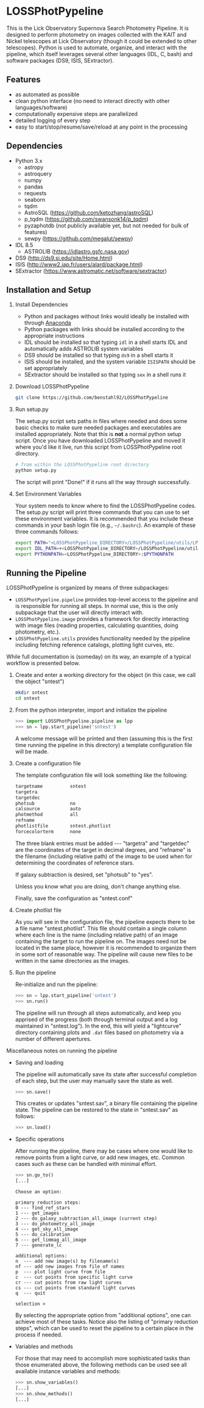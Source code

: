 # LOSSPhotPypeline

This is the Lick Observatory Supernova Search Photometry Pipeline. It is designed to perform photometry on images collected with the KAIT and Nickel telescopes at Lick Observatory (though it could be extended to other telescopes). Python is used to automate, organize, and interact with the pipeline, which itself leverages several other languages (IDL, C, bash) and software packages (DS9, ISIS, SExtractor).

## Features

* as automated as possible
* clean python interface (no need to interact directly with other languages/software)
* computationally expensive steps are parallelized
* detailed logging of every step
* easy to start/stop/resume/save/reload at any point in the processing

## Dependencies

* Python 3.x
    * astropy
    * astroquery
    * numpy
    * pandas
    * requests
    * seaborn
    * tqdm
    * AstroSQL (<https://github.com/ketozhang/astroSQL>)
    * p_tqdm (<https://github.com/swansonk14/p_tqdm>)
    * pyzaphotdb (not publicly available yet, but not needed for bulk of features)
    * sewpy (<https://github.com/megalut/sewpy>)
* IDL 8.5
    * ASTROLIB (<https://idlastro.gsfc.nasa.gov>)
* DS9 (<http://ds9.si.edu/site/Home.html>)
* ISIS (<http://www2.iap.fr/users/alard/package.html>)
* SExtractor (<https://www.astromatic.net/software/sextractor>)

## Installation and Setup

1. Install Dependencies

    * Python and packages without links would ideally be installed with through [Anaconda](https://www.anaconda.com)
    * Python packages with links should be installed according to the appropriate instructions
    * IDL should be installed so that typing `idl` in a shell starts IDL and automatically adds ASTROLIB system variables
    * DS9 should be installed so that typing `ds9` in a shell starts it
    * ISIS should be installed, and the system variable `ISISPATH` should be set appropriately
    * SExtractor should be installed so that typing `sex` in a shell runs it

2. Download LOSSPhotPypeline

   ```sh
   git clone https://github.com/benstahl92/LOSSPhotPypeline
   ```

3. Run setup.py

   The setup.py script sets paths in files where needed and does some basic checks to make sure needed packages and executables are installed appropriately. Note that this is **not** a normal python setup script. Once you have downloaded LOSSPhotPypeline and moved it where you'd like it live, run this script from LOSSPhotPypeline root directory.

   ```sh
   # from within the LOSSPhotPypeline root directory
   python setup.py
   ```

   The script will print "Done!" if it runs all the way through successfully.

4. Set Environment Variables

   Your system needs to know where to find the LOSSPhotPypeline codes. The setup.py script will print three commands that you can use to set these environment variables. It is recommended that you include these commands in your bash login file (e.g., `~/.bashrc`). An example of these three commands follows:

    ```sh
    export PATH="<LOSSPhotPypeline_DIRECTORY>/LOSSPhotPypeline/utils/LPP_bin:$PATH"
    export IDL_PATH=+<LOSSPhotPypeline_DIRECTORY>/LOSSPhotPypeline/utils/LPP_idl:$IDL_PATH
    export PYTHONPATH=<LOSSPhotPypeline_DIRECTORY>:$PYTHONPATH
    ```

## Running the Pipeline

LOSSPhotPypeline is organized by means of three subpackages:

* ```LOSSPhotPypeline.pipeline``` provides top-level access to the pipeline and is responsible for running all steps. In normal use, this is the only subpackage that the user will directly interact with.
* ```LOSSPhotPypeline.image``` provides a framework for directly interacting with image files (reading properties, calculating quantities, doing photometry, etc.).
* ```LOSSPhotPypeline.utils``` provides functionality needed by the pipeline including fetching reference catalogs, plotting light curves, etc.

While full documentation is (someday) on its way, an example of a typical workflow is presented below.

1. Create and enter a working directory for the object (in this case, we call the object "sntest")

   ```sh
   mkdir sntest
   cd sntest
   ```

2. From the python interpreter, import and initialize the pipeline

   ```python
   >>> import LOSSPhotPypeline.pipeline as lpp
   >>> sn = lpp.start_pipeline('sntest')
   ```

   A welcome message will be printed and then (assuming this is the first time running the pipeline in this directory) a template configuration file will be made.

3. Create a configuration file

   The template configuration file will look something like the following:

   ```txt
   targetname          sntest
   targetra
   targetdec
   photsub             no
   calsource           auto
   photmethod          all
   refname
   photlistfile        sntest.photlist
   forcecolorterm      none
   ```

   The three blank entries must be added --- "targetra" and "targetdec" are the coordinates of the target in decimal degrees, and "refname" is the filename (including relative path) of the image to be used when for determining the coordinates of reference stars.

   If galaxy subtraction is desired, set "photsub" to "yes".

   Unless you know what you are doing, don't change anything else.

   Finally, save the configuration as "sntest.conf"

4. Create photlist file

   As you will see in the configuration file, the pipeline expects there to be a file name "sntest.photlist". This file should contain a single column where each line is the name (including relative path) of an image containing the target to run the pipeline on. The images need not be located in the same place, however it is recommended to organize them in some sort of reasonable way. The pipeline will cause new files to be written in the same directories as the images.

5. Run the pipeline

   Re-initialize and run the pipeline:

   ```python
   >>> sn = lpp.start_pipeline('sntest')
   >>> sn.run()
   ```

   The pipeline will run through all steps automatically, and keep you apprised of the progress (both through terminal output and a log maintained in "sntest.log"). In the end, this will yield a "lightcurve" directory containing plots and ```.dat``` files based on photometry via a number of different apertures.

Miscellaneous notes on running the pipeline

* Saving and loading

   The pipeline will automatically save its state after successful completion of each step, but the user may manually save the state as well.

   ```python
   >>> sn.save()
   ```

   This creates or updates "sntest.sav", a binary file containing the pipeline state. The pipeline can be restored to the state in "sntest.sav" as follows:

   ```python
   >>> sn.load()
   ```

* Specific operations

   After running the pipeline, there may be cases where one would like to remove points from a light curve, or add new images, etc. Common cases such as these can be handled with minimal effort.

   ```python
   >>> sn.go_to()
   [...]
   ```
   ```
   Choose an option:

   primary reduction steps:
   0 --- find_ref_stars
   1 --- get_images
   2 --- do_galaxy_subtraction_all_image (current step)
   3 --- do_photometry_all_image
   4 --- get_sky_all_image
   5 --- do_calibration
   6 --- get_limmag_all_image
   7 --- generate_lc
   
   additional options:
   n  --- add new image(s) by filename(s)
   nf --- add new images from file of names
   p  --- plot light curve from file
   c  --- cut points from specific light curve
   cr --- cut points from raw light curves
   cs --- cut points from standard light curves
   q  --- quit
   
   selection >
   ```

   By selecting the appropriate option from "additional options", one can achieve most of these tasks. Notice also the listing of "primary reduction steps", which can be used to reset the pipeline to a certain place in the process if needed.

* Variables and methods

   For those that may need to accomplish more sophisticated tasks than those enumerated above, the following methods can be used see all available instance variables and methods:

   ```python
   >>> sn.show_variables()
   [...]
   >>> sn.show_methods()
   [...]
   ```

